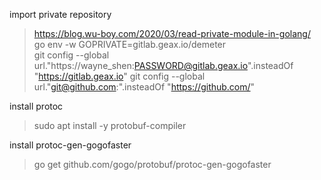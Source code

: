 import private repository
>https://blog.wu-boy.com/2020/03/read-private-module-in-golang/  
>go env -w GOPRIVATE=gitlab.geax.io/demeter  
>git config --global url."https://wayne_shen:PASSWORD@gitlab.geax.io".insteadOf "https://gitlab.geax.io"
>git config --global url."git@github.com:".insteadOf "https://github.com/"

install protoc
>sudo apt install -y protobuf-compiler

install protoc-gen-gogofaster
>go get github.com/gogo/protobuf/protoc-gen-gogofaster